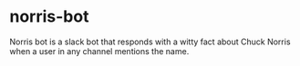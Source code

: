 # norris-bot
Norris bot is a slack bot that responds with a witty fact about Chuck Norris when a user in any channel mentions the name.
